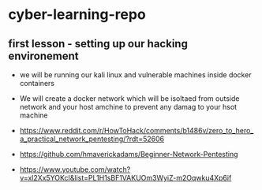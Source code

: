 # cyber-learning-repo

## first lesson - setting up  our hacking environement 
- we will be running our kali linux and vulnerable machines inside docker containers 
- We will create a docker network which will be isoltaed from outside network and your host amchine to prevent any damag  to your hsot machine

- https://www.reddit.com/r/HowToHack/comments/b1486v/zero_to_hero_a_practical_network_pentesting/?rdt=52606
- https://github.com/hmaverickadams/Beginner-Network-Pentesting

- https://www.youtube.com/watch?v=xl2Xx5YOKcI&list=PL1H1sBF1VAKUOm3WyiZ-m2Oqwku4Xp6if
